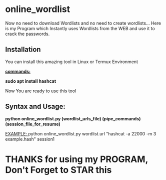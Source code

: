 # online_wordlist
Now no need to download Wordlists and no need to create wordlists... Here is my Program which Instantly uses Wordlists from the WEB and use it to crack the passwords.
<h2> Installation </h2>
<p>
You can install this amazing tool in Linux or Termux Environment
</p>
<b><u>commands:</b></u>
<p> <b> sudo apt install hashcat </b> </p>

<p> Now You are ready to use this tool </p>
<h2> Syntax and Usage: </h2>
<p>
<b>
python online_wordlist.py (wordlist_urls_file) (pipe_commands) (session_file_for_resume)
</b>
</p>

<u> EXAMPLE: </u> python online_wordlist.py wordlist.url "hashcat -a 22000 -m 3 example.hash" session1
<h1> THANKS for using my PROGRAM, Don't Forget to STAR this </h1>
